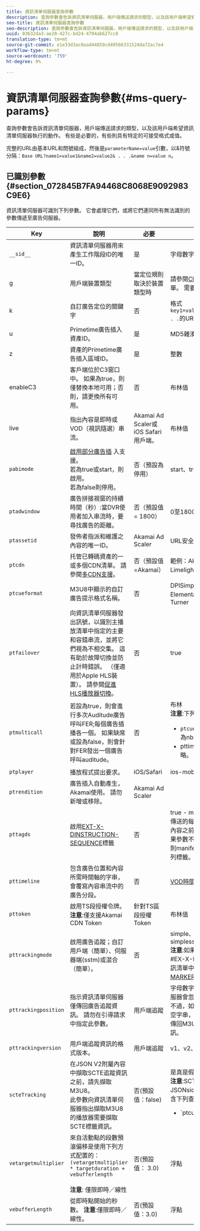 ```yaml
---
title: 資訊清單伺服器查詢參數
description: 查詢參數會告訴資訊清單伺服器，用戶端傳送請求的類型，以及該用戶端希望資訊清單伺服器執行的動作。 有些是必要的，有些則具有特定的可接受格式或值。
seo-title: 資訊清單伺服器查詢參數
seo-description: 查詢參數會告訴資訊清單伺服器，用戶端傳送請求的類型，以及該用戶端希望資訊清單伺服器執行的動作。 有些是必要的，有些則具有特定的可接受格式或值。
uuid: 03632da3-ae20-427c-bd24-4794ab627cc8
translation-type: tm+mt
source-git-commit: e1e33d3ac0aad44859cd49566331524da72ac7e4
workflow-type: tm+mt
source-wordcount: '759'
ht-degree: 0%

---
```



# 資訊清單伺服器查詢參數{#ms-query-params}

查詢參數會告訴資訊清單伺服器，用戶端傳送請求的類型，以及該用戶端希望資訊清單伺服器執行的動作。 有些是必要的，有些則具有特定的可接受格式或值。

完整的URL由基本URL和問號組成，然後是`parameterName=value`引數，以&amp;符號分隔：`Base URL?name1=value1&name2=value2& . . .&name n=value n`。

## 已識別參數{#section_072845B7FA94468C8068E9092983C9E6}

資訊清單伺服器可識別下列參數。 它會處理它們，或將它們連同所有無法識別的參數傳遞至廣告伺服器。

| Key | 說明 | 必要 | 有效值 |
|---|---|---|---|
| `__sid__` | 資訊清單伺服器用來產生工作階段ID的唯一ID。 | 是 | 字母數字 |
| g | 用戶端裝置類型 | 當定位規則取決於裝置類型時 | 請參閱[Client Types](https://adobeprimetime.zendesk.com)的清單。 需要Zendesk訪問。 |
| k | 自訂廣告定位的關鍵字 | 否 | 格式`key1=value1;key2=value2;. . .`的URL安全字串 |
| u | Primetime廣告插入資產ID。 | 是 | MD5雜湊值 |
| z | 資產的Primetime廣告插入區域ID。 | 是 | 整數 |
| enableC3 | 客戶端位於C3窗口中。 如果為true，則僅替換本地可用；否則，請更換所有可用。 | 否 | 布林值 |
| live | 指出內容是即時或VOD（視訊隨選）串流。 | Akamai Ad Scaler或iOS Safari用戶端。 | 布林值 |
| `pabimode` | [啟用部分廣告插](/help/primetime-ad-insertion/~old-msapi-topics/ms-insert-ads/partial-ad-break-insetion.md) 入支援。<br> 若為true或start，則啟用。<br> 若為false則停用。 | 否（預設為停用） | start、true或false |
| `ptadwindow` | 廣告拼接視窗的持續時間（秒）:當DVR使用者加入串流時，要尋找廣告的距離。 | 否（預設值= 1800） | 0至1800 |
| `ptassetid` | 發佈者指派和維護之內容的唯一ID。 | Akamai Ad Scaler | URL安全字串 |
| `ptcdn` | 托管已轉碼資產的一或多個CDN清單。 請參閱[多CDN支援](/help/primetime-ad-insertion/~old-creative-repackaging-service/multi-cdn-supportt.md)。 | 否（預設值=Akamai） | 範例：Akamai、Level3、Limelight、Comcast |
| `ptcueformat` | M3U8中顯示的自訂廣告提示格式名稱。 | 否 | DPISimple、DPIScte35、Elemental、NBC、NFL或Turner |
| `ptfailover` | 向資訊清單伺服器發出訊號，以識別主播放清單中指定的主要和容錯串流，並將它們視為不相交集。 這有助於故障切換並防止計時錯誤。 （僅適用於Apple HLS裝置）。 請參閱[促進HLS播放器切換](/help/primetime-ad-insertion/~old-msapi-topics/ms-insert-ads/hls-switching-to-failover.md)。 | 否 | true |
| `ptmulticall` | 若設為true，則會進行多次Auditude廣告呼叫FER;每個廣告插播各一個。 如果缺席或設為false，則會針對FER發出一個廣告呼叫auditude。 | 否 | 布林<br> **注意**:下列需求： <ul><li>`ptcueformat` 參數必須設為nbc</li><li>pttimeline參數會被忽略。</li></ul> |
| `ptplayer` | 播放程式提出要求。 | iOS/Safari | ios-mobileweb |
| `ptrendition` | 廣告插入自動產生，Akamai使用。 請勿新增或移除。 | Akamai Ad Scaler |  |
| `pttagds` | 啟用[EXT-X-DINSTRUCTION- SEQUENCE](https://tools.ietf.org/html/draft-pantos-http-live-streaming-19#section-4.3.3.3)標籤 | 否 | true - manifest伺服器在其傳送的每個m3u8檔案中，在內容之前加入序列標籤；如果參數不存在或不是true，則manifest伺服器不包含序列標籤。 |
| `pttimeline` | 包含廣告位置和內容所需時間軸的字串，會覆寫內容串流中的廣告分段。 | 否 | [VOD時間軸](/help/primetime-ad-insertion/~old-msapi-topics/ms-changes-vod-timeline/ms-api-timeline-format.md) |
| `pttoken` | 啟用TS段授權令牌。<br> **注意**:僅支援Akamai CDN Token | 針對TS區段授權Token | 布林值 |
| `pttrackingmode` | 啟用廣告追蹤；自訂用戶端（簡單）、伺服器端(sstm)或混合（簡單）。 | 否 | simple、sstm或simplesstm.<br> **注意**:如果未包含此參數，則#EX-X-MARKER會插入資訊清單中。請參閱[EXT-X-MARKER指令](/help/primetime-ad-insertion/~old-msapi-topics/ms-at-effectiveness/ms-api-playlists.md)。 |
| `pttrackingposition` | 指示資訊清單伺服器僅傳回廣告追蹤資訊。 請勿在引導請求中指定此參數。 | 用戶端追蹤 | 字母數字附註： 資訊清單伺服器會忽略所有傳遞的值。 不過，如果您傳遞空字串或空字串，資訊清單伺服器會傳回M3U8，而非追蹤資訊。 |
| `pttrackingversion` | 用戶端追蹤資訊的格式版本。 | 用戶端追蹤 | v1、v2、v3或vmap |
| `scteTracking` | 在JSON V2附屬內容中擷取SCTE追蹤資訊之前，請先擷取M3U8。 <br>此參數向資訊清單伺服器指出擷取M3U8的播放器需要擷取SCTE標籤資訊。 | 否(預設值：false) | 是真是假。<br> **注意**:SCTE-35資料會在JSONsidecar中傳回，並包含下列查詢參數值組合： <ul><li>`ptcueformat=turner | elemental | nfl | DPIScte35`</li><li>`pttrackingversion=v2`</li><li>`scteTracking=true`</li></ul> |
| `vetargetmultiplier` | 來自活動點的段數預滾偏移是使用下列方式配置的：`(vetargetmultiplier * targetduration + vebufferlength`<br/><br/>**注意**: 僅限即時／線性 | 否(預設值： 3.0) | 浮點 |
| `vebufferLength` | 從即時點開始的秒數。 **注意**:僅限即時／線性。 | 否(預設值：3.0) | 浮點 |
